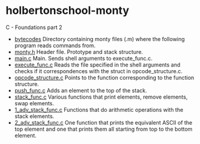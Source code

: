# holbertonschool-monty
C - Foundations part 2

- [bytecodes](https://github.com/viviani22/holbertonschool-monty/blob/main/bytecodes) Directory containing monty files (.m) where the following program reads commands from.
- [monty.h](https://github.com/viviani22/holbertonschool-monty/blob/main/monty.h) Header file. Prototype and stack structure.
- [main.c](https://github.com/viviani22/holbertonschool-monty/blob/main/main.c) Main. Sends shell arguments to execute_func.c.
- [execute_func.c](https://github.com/viviani22/holbertonschool-monty/blob/main/execute_func.c) Reads the file specified in the shell arguments and checks if it correspondences with the struct in opcode_structure.c.
- [opcode_structure.c](https://github.com/viviani22/holbertonschool-monty/blob/main/opcode_structure.c) Points to the function corresponding to the function structure.
- [push_func.c](https://github.com/viviani22/holbertonschool-monty/blob/main/push_func.c) Adds an element to the top of the stack.
- [stack_func.c](https://github.com/viviani22/holbertonschool-monty/blob/main/stack_func.c) Various functions that print elements, remove elements, swap elements. 
- [1_adv_stack_func.c](https://github.com/viviani22/holbertonschool-monty/blob/main/1_adv_stack_func.c) Functions that do arithmetic operations with the stack elements.
- [2_adv_stack_func.c](https://github.com/viviani22/holbertonschool-monty/blob/main/2_adv_stack_func.c) One function that prints the equivalent ASCII of the top element and one that prints them all starting from top to the bottom element.
